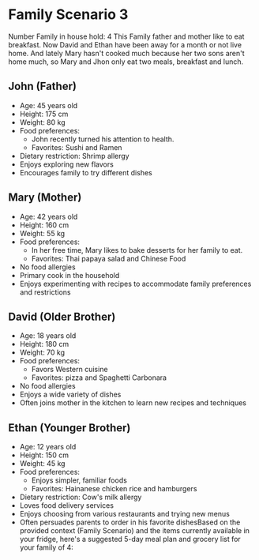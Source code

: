 # Family Scenario 3
Number Family in house hold: 4
This Family father and mother like to eat breakfast. Now David and Ethan have been away for a month or not live home. And lately Mary hasn't cooked much because her two sons aren't home much, so Mary and Jhon only eat two meals, breakfast and lunch.
## John (Father)
- Age: 45 years old
- Height: 175 cm
- Weight: 80 kg
- Food preferences:
  * John recently turned his attention to health.
  * Favorites: Sushi and Ramen
- Dietary restriction: Shrimp allergy
- Enjoys exploring new flavors
- Encourages family to try different dishes

## Mary (Mother)
- Age: 42 years old
- Height: 160 cm
- Weight: 55 kg
- Food preferences:
  * In her free time, Mary likes to bake desserts for her family to eat.
  * Favorites: Thai papaya salad and Chinese Food
- No food allergies
- Primary cook in the household
- Enjoys experimenting with recipes to accommodate family preferences and restrictions

## David (Older Brother)
- Age: 18 years old
- Height: 180 cm
- Weight: 70 kg
- Food preferences:
  * Favors Western cuisine
  * Favorites: pizza and Spaghetti Carbonara
- No food allergies
- Enjoys a wide variety of dishes
- Often joins mother in the kitchen to learn new recipes and techniques

## Ethan (Younger Brother)
- Age: 12 years old
- Height: 150 cm
- Weight: 45 kg
- Food preferences:
  * Enjoys simpler, familiar foods
  * Favorites: Hainanese chicken rice and hamburgers
- Dietary restriction: Cow's milk allergy
- Loves food delivery services
- Enjoys choosing from various restaurants and trying new menus
- Often persuades parents to order in his favorite dishesBased on the provided context (Family Scenario) and the items currently available in your fridge, here's a suggested 5-day meal plan and grocery list for your family of 4: